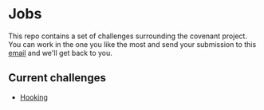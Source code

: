 # Jobs

This repo contains a set of challenges surrounding the covenant project.
You can work in the one you like the most and send your submission to this
[email](mailto:eduardo@nuclea.solutions) and we'll get back to you.

## Current challenges

- [Hooking](/hooking.md)